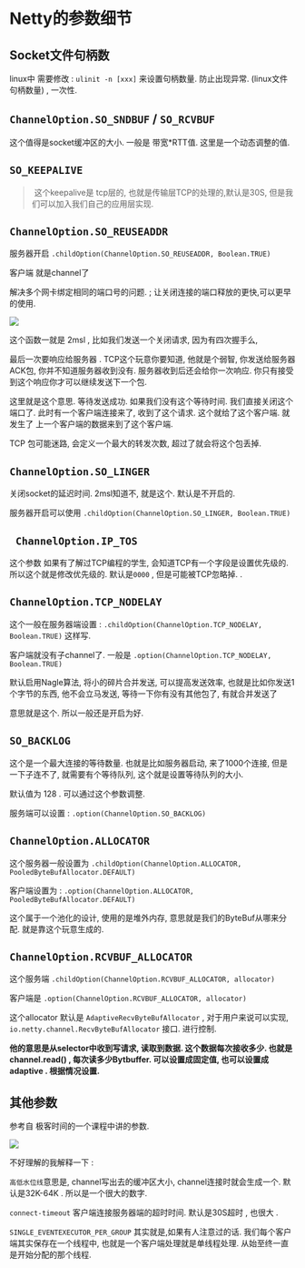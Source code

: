 # Netty的参数细节

## Socket文件句柄数

linux中 需要修改 : `ulinit -n [xxx]`  来设置句柄数量. 防止出现异常.  (linux文件句柄数量) , 一次性. 



## `ChannelOption.SO_SNDBUF`  / `SO_RCVBUF`

这个值得是socket缓冲区的大小. 一般是 带宽*RTT值.  这里是一个动态调整的值. 



## `SO_KEEPALIVE`

> ​	这个keepalive是 tcp层的, 也就是传输层TCP的处理的,默认是30S, 但是我们可以加入我们自己的应用层实现. 
>
> 

## `ChannelOption.SO_REUSEADDR`

服务器开启 `.childOption(ChannelOption.SO_REUSEADDR, Boolean.TRUE)` 

客户端 就是channel了

解决多个网卡绑定相同的端口号的问题. ; 让关闭连接的端口释放的更快,可以更早的使用. 

![](https://tyut.oss-accelerate.aliyuncs.com/image/2020-20-22/4e1a4151-6ea6-49f8-a467-0a9168bad8bf.png)



这个函数一就是 2msl ,   比如我们发送一个关闭请求, 因为有四次握手么,

最后一次要响应给服务器 . TCP这个玩意你要知道, 他就是个弱智, 你发送给服务器ACK包, 你并不知道服务器收到没有. 服务器收到后还会给你一次响应. 你只有接受到这个响应你才可以继续发送下一个包. 

这里就是这个意思. 等待发送成功. 如果我们没有这个等待时间. 我们直接关闭这个端口了. 此时有一个客户端连接来了, 收到了这个请求. 这个就给了这个客户端. 就发生了  上一个客户端的数据来到了这个客户端. 

TCP 包可能迷路, 会定义一个最大的转发次数, 超过了就会将这个包丢掉. 

## `ChannelOption.SO_LINGER`

关闭socket的延迟时间. 2msl知道不, 就是这个.  默认是不开启的. 

服务器开启可以使用 `.childOption(ChannelOption.SO_LINGER, Boolean.TRUE)` 



## ` ChannelOption.IP_TOS`

这个参数 如果有了解过TCP编程的学生, 会知道TCP有一个字段是设置优先级的. 所以这个就是修改优先级的.  默认是`0000`  , 但是可能被TCP忽略掉. .



## `ChannelOption.TCP_NODELAY`

这个一般在服务器端设置 :  `.childOption(ChannelOption.TCP_NODELAY, Boolean.TRUE)`  这样写. 

客户端就没有子channel了. 一般是 `.option(ChannelOption.TCP_NODELAY, Boolean.TRUE)` 



默认启用Nagle算法, 将小的碎片合并发送, 可以提高发送效率,  也就是比如你发送1个字节的东西, 他不会立马发送, 等待一下你有没有其他包了, 有就合并发送了 

意思就是这个. 所以一般还是开启为好. 



## `SO_BACKLOG`

这个是一个最大连接的等待数量.  也就是比如服务器启动, 来了1000个连接, 但是一下子连不了, 就需要有个等待队列, 这个就是设置等待队列的大小. 

默认值为 128 . 可以通过这个参数调整. 

服务端可以设置 : `.option(ChannelOption.SO_BACKLOG)`



## `ChannelOption.ALLOCATOR`

这个服务器一般设置为 `.childOption(ChannelOption.ALLOCATOR, PooledByteBufAllocator.DEFAULT)`

客户端设置为 : `.option(ChannelOption.ALLOCATOR, PooledByteBufAllocator.DEFAULT)`

这个属于一个池化的设计, 使用的是堆外内存, 意思就是我们的ByteBuf从哪来分配.  就是靠这个玩意生成的. 



## `ChannelOption.RCVBUF_ALLOCATOR`

这个服务端 `.childOption(ChannelOption.RCVBUF_ALLOCATOR, allocator)`

客户端是 `.option(ChannelOption.RCVBUF_ALLOCATOR, allocator)`

这个allocator 默认是 `AdaptiveRecvByteBufAllocator` ,  对于用户来说可以实现, `io.netty.channel.RecvByteBufAllocator` 接口. 进行控制. 

**他的意思是从selector中收到写请求, 读取到数据. 这个数据每次接收多少. 也就是channel.read() , 每次读多少Bytbuffer. 可以设置成固定值, 也可以设置成adaptive . 根据情况设置.** 



## 



## 其他参数

参考自 极客时间的一个课程中讲的参数. 

![](https://tyut.oss-accelerate.aliyuncs.com/image/2020-20-22/3499ed2e-0f42-4079-9e4a-4505e7ae35e5.jpg)

不好理解的我解释一下 : 

`高低水位线`意思是,  channel写出去的缓冲区大小, channel连接时就会生成一个.  默认是32K-64K . 所以是一个很大的数字.  

`connect-timeout`  客户端连接服务器端的超时时间. 默认是30S超时 , 也很大 .

`SINGLE_EVENTEXECUTOR_PER_GROUP`  其实就是,如果有人注意过的话. 我们每个客户端其实保存在一个线程中, 也就是一个客户端处理就是单线程处理. 从始至终一直是开始分配的那个线程.   



